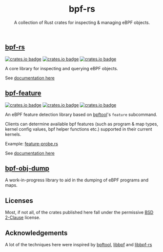<div align="center">
  <h1>bpf-rs</h1>
  <p>
    A collection of Rust crates for inspecting & managing eBPF objects.
  </p>
  <br>
</div>

## [bpf-rs](./bpf-rs/)

[![crates.io badge](https://img.shields.io/crates/v/bpf-rs.svg)](https://crates.io/crates/bpf-rs)
[![crates.io badge](https://img.shields.io/crates/l/bpf-rs.svg)](https://crates.io/crates/bpf-rs)
[![crates.io badge](https://img.shields.io/docsrs/bpf-rs/latest.svg)](https://docs.rs/bpf-rs)

A core library for inspecting and querying eBPF objects.

See [documentation here](https://docs.rs/bpf-rs/)

## [bpf-feature](./bpf-feature/)

[![crates.io badge](https://img.shields.io/crates/v/bpf-feature.svg)](https://crates.io/crates/bpf-feature)
[![crates.io badge](https://img.shields.io/crates/l/bpf-feature.svg)](https://crates.io/crates/bpf-feature)
[![crates.io badge](https://img.shields.io/docsrs/bpf-feature/latest.svg)](https://docs.rs/bpf-feature)

An eBPF feature detection library based on [bpftool](https://github.com/libbpf/bpftool)'s `feature` subcommand.

Clients can determine available bpf features (such as program & map types, kernel config values, bpf helper functions etc.) supported in their current kernels.

Example: [feature-probe.rs](./bpf-feature/examples/feature-probe.rs)

See [documentation here](https://docs.rs/bpf-feature/)

## [bpf-obj-dump](./bpf-obj-dump/)

A work-in-progress library to aid in the dumping of eBPF programs and maps.


## Licenses

Most, if not all, of the crates published here fall under the permissive [BSD 2-Clause](https://choosealicense.com/licenses/bsd-2-clause/#) license.

## Acknowledgements

A lot of the techniques here were inspired by [bpftool](https://github.com/libbpf/bpftool), [libbpf](https://github.com/libbpf/libbpf) and [libbpf-rs](https://github.com/libbpf/libbpf-rs)
